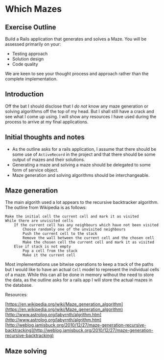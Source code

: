 # Which Mazes

## Exercise Outline

Build a Rails application that generates and solves a Maze. You will be assessed primarily on your:

* Testing approach
* Solution design
* Code quality

We are keen to see your thought process and approach rather than the complete implementation.

## Introduction

Off the bat I should disclose that I *do not* know any maze generation or solving algorithms off the top of my head. But I shall still have a crack and see what I come up using. I will show any resources I have used during the process to arrive at my final applications.

## Initial thoughts and notes

* As the outline asks for a rails application, I assume that there should be some use of `ActiveRecord` in the project and that there should be some output of mazes and their solutions.
* Generating a maze and solving a maze should be delegated to some form of service object.
* Maze generation and solving algorithms should be interchangeable.

## Maze generation

The main algorith used a lot appears to the recursive backtracker algorithm. The outline from Wikipedia is as follows:

```
Make the initial cell the current cell and mark it as visited
While there are unvisited cells
	If the current cell has any neighbours which have not been visited
		Choose randomly one of the unvisited neighbours
		Push the current cell to the stack
		Remove the wall between the current cell and the chosen cell
		Make the chosen cell the current cell and mark it as visited
	Else if stack is not empty
		Pop a cell from the stack
		Make it the current cell
```

Most implementations use bitwise operations to keep a track of the paths but I would like to have an actual `Cell` model to represent the individual cells of a maze. While this can all be done in memory without the need to store the data, as the outline asks for a rails app I will store the actual mazes in the database.

Resources:

[https://en.wikipedia.org/wiki/Maze_generation_algorithm](https://en.wikipedia.org/wiki/Maze_generation_algorithm)  
[http://www.astrolog.org/labyrnth/algrithm.htm](http://www.astrolog.org/labyrnth/algrithm.htm)  
[http://weblog.jamisbuck.org/2010/12/27/maze-generation-recursive-backtracking](http://weblog.jamisbuck.org/2010/12/27/maze-generation-recursive-backtracking)

## Maze solving